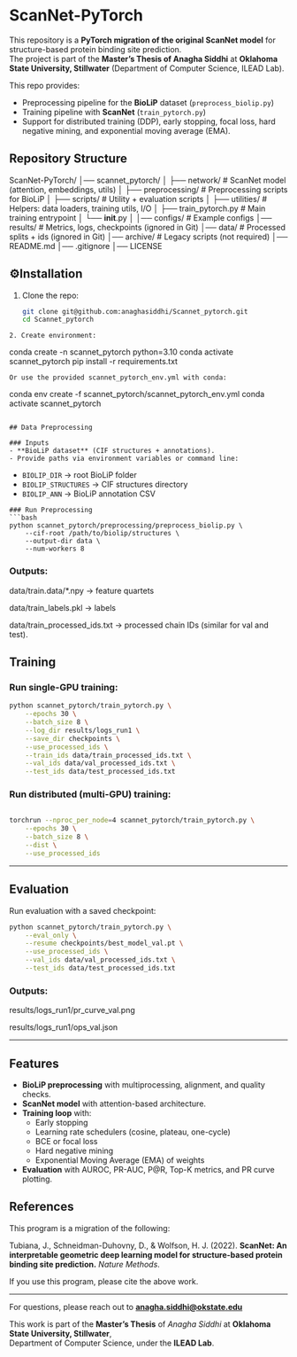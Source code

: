 # ScanNet-PyTorch

This repository is a **PyTorch migration of the original ScanNet model** for structure-based protein binding site prediction.  
The project is part of the **Master’s Thesis of Anagha Siddhi** at **Oklahoma State University, Stillwater** (Department of Computer Science, ILEAD Lab).  

This repo provides:
- Preprocessing pipeline for the **BioLiP** dataset (`preprocess_biolip.py`)  
- Training pipeline with **ScanNet** (`train_pytorch.py`)  
- Support for distributed training (DDP), early stopping, focal loss, hard negative mining, and exponential moving average (EMA).

##  Repository Structure

ScanNet-PyTorch/
│── scannet_pytorch/
│   ├── network/           # ScanNet model (attention, embeddings, utils)
│   ├── preprocessing/     # Preprocessing scripts for BioLiP
│   ├── scripts/           # Utility + evaluation scripts
│   ├── utilities/         # Helpers: data loaders, training utils, I/O
│   ├── train_pytorch.py   # Main training entrypoint
│   └── __init__.py
│
│── configs/               # Example configs
│── results/               # Metrics, logs, checkpoints (ignored in Git)
│── data/                  # Processed splits + ids (ignored in Git)
│── archive/               # Legacy scripts (not required)
│── README.md
│── .gitignore
│── LICENSE

## ⚙️Installation
1. Clone the repo:
   ```bash
   git clone git@github.com:anaghasiddhi/Scannet_pytorch.git
   cd Scannet_pytorch
```
2. Create environment:

```
conda create -n scannet_pytorch python=3.10
conda activate scannet_pytorch
pip install -r requirements.txt
```
Or use the provided scannet_pytorch_env.yml with conda:

```
conda env create -f scannet_pytorch/scannet_pytorch_env.yml
conda activate scannet_pytorch
```

## Data Preprocessing

### Inputs
- **BioLiP dataset** (CIF structures + annotations).  
- Provide paths via environment variables or command line:
```
  - `BIOLIP_DIR` → root BioLiP folder  
  - `BIOLIP_STRUCTURES` → CIF structures directory  
  - `BIOLIP_ANN` → BioLiP annotation CSV  
```
### Run Preprocessing
```bash
python scannet_pytorch/preprocessing/preprocess_biolip.py \
    --cif-root /path/to/biolip/structures \
    --output-dir data \
    --num-workers 8
```

### Outputs:

data/train.data/*.npy → feature quartets

data/train_labels.pkl → labels

data/train_processed_ids.txt → processed chain IDs
(similar for val and test).

## Training

### Run single-GPU training:
```bash
python scannet_pytorch/train_pytorch.py \
    --epochs 30 \
    --batch_size 8 \
    --log_dir results/logs_run1 \
    --save_dir checkpoints \
    --use_processed_ids \
    --train_ids data/train_processed_ids.txt \
    --val_ids data/val_processed_ids.txt \
    --test_ids data/test_processed_ids.txt
```
### Run distributed (multi-GPU) training:

```bash

torchrun --nproc_per_node=4 scannet_pytorch/train_pytorch.py \
    --epochs 30 \
    --batch_size 8 \
    --dist \
    --use_processed_ids
```

---

## Evaluation


Run evaluation with a saved checkpoint:
```bash
python scannet_pytorch/train_pytorch.py \
    --eval_only \
    --resume checkpoints/best_model_val.pt \
    --use_processed_ids \
    --val_ids data/val_processed_ids.txt \
    --test_ids data/test_processed_ids.txt
```
### Outputs:

results/logs_run1/pr_curve_val.png

results/logs_run1/ops_val.json



---

## Features

- **BioLiP preprocessing** with multiprocessing, alignment, and quality checks.  
- **ScanNet model** with attention-based architecture.  
- **Training loop** with:
  - Early stopping
  - Learning rate schedulers (cosine, plateau, one-cycle)
  - BCE or focal loss
  - Hard negative mining
  - Exponential Moving Average (EMA) of weights
- **Evaluation** with AUROC, PR-AUC, P@R, Top-K metrics, and PR curve plotting.

## References
This program is a migration of the following:  

Tubiana, J., Schneidman-Duhovny, D., & Wolfson, H. J. (2022). **ScanNet: An interpretable geometric deep learning model for structure-based protein binding site prediction.** *Nature Methods*.  

If you use this program, please cite the above work.  

---
For questions, please reach out to **anagha.siddhi@okstate.edu**  

This work is part of the **Master’s Thesis** of *Anagha Siddhi* at **Oklahoma State University, Stillwater**,  
Department of Computer Science, under the **ILEAD Lab**.  

